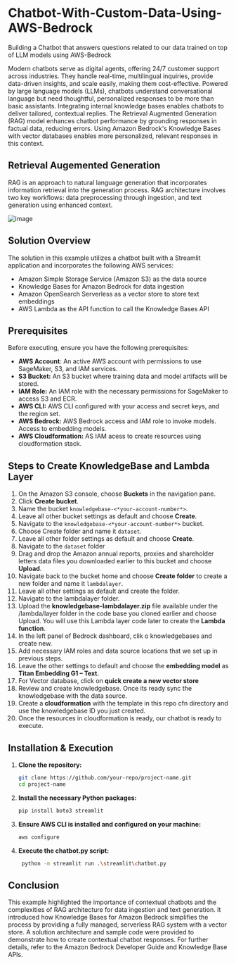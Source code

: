 # Chatbot-With-Custom-Data-Using-AWS-Bedrock
Building a Chatbot that answers questions related to our data trained on top of LLM models using AWS-Bedrock

Modern chatbots serve as digital agents, offering 24/7 customer support across industries. They handle real-time, multilingual inquiries, provide data-driven insights, and scale easily, making them cost-effective. Powered by large language models (LLMs), chatbots understand conversational language but need thoughtful, personalized responses to be more than basic assistants. Integrating internal knowledge bases enables chatbots to deliver tailored, contextual replies. The Retrieval Augmented Generation (RAG) model enhances chatbot performance by grounding responses in factual data, reducing errors. Using Amazon Bedrock's Knowledge Bases with vector databases enables more personalized, relevant responses in this context.

## Retrieval Augemented Generation
RAG is an approach to natural language generation that incorporates information retrieval into the generation process. RAG architecture involves two key workflows: data preprocessing 
through ingestion, and text generation using enhanced context.

![image](https://github.com/user-attachments/assets/e81b6cbb-a209-4a74-ac80-6c9e8ed49c03)

## Solution Overview
The solution in this example utilizes a chatbot built with a Streamlit application and incorporates the following AWS services:

- Amazon Simple Storage Service (Amazon S3) as the data source
- Knowledge Bases for Amazon Bedrock for data ingestion
- Amazon OpenSearch Serverless as a vector store to store text embeddings
- AWS Lambda as the API function to call the Knowledge Bases API

## Prerequisites
Before executing, ensure you have the following prerequisites:

- **AWS Account**: An active AWS account with permissions to use SageMaker, S3, and IAM services.
- **S3 Bucket:** An S3 bucket where training data and model artifacts will be stored.
- **IAM Role:** An IAM role with the necessary permissions for SageMaker to access S3 and ECR.
- **AWS CLI:** AWS CLI configured with your access and secret keys, and the region set.
- **AWS Bedrock:** AWS Bedrock access and IAM role to invoke models. Access to embedding models.
- **AWS Cloudformation:** AS IAM acess to create resources using cloudformation stack.

## Steps to Create KnowledgeBase and Lambda Layer
1. On the Amazon S3 console, choose **Buckets** in the navigation pane.
2. Click **Create bucket**.
3. Name the bucket ```knowledgebase-<*your-account-number*>```.
4. Leave all other bucket settings as default and choose **Create**. 
5. Navigate to the ```knowledgebase-<*your-account-number*>``` bucket. 
6. Choose Create folder and name it ```dataset```.
7. Leave all other folder settings as default and choose **Create**.
8. Navigate to the ```dataset``` folder
9. Drag and drop the Amazon annual reports, proxies and shareholder letters data files you downloaded earlier to this bucket and choose **Upload**.
10. Navigate back to the bucket home and choose **Create folder** to create a new folder and name it ```lambdalayer```.
11. Leave all other settings as default and create the folder.
12. Navigate to the lambdalayer folder.
13. Upload the **knowledgebase-lambdalayer.zip** file available under the /lambda/layer folder in the code base you cloned earlier and choose Upload. You will use this Lambda layer code later to create the **Lambda function**.
14. In the left panel of Bedrock dashboard, clik o knowledgebases and create new.
15. Add necessary IAM roles and data source locations that we set up in previous steps.
16. Leave the other settings to default and choose the **embedding model** as **Titan Embedding G1 – Text**.
17. For Vector database, click on **quick create a new vector store**
18. Review and create knowledgebase. Once its ready sync the knowledgebase with the data source.
19. Create a **cloudformation** with the template in this repo cfn directory and use the knowledgebase ID you just created.
20. Once the resources in cloudformation is ready, our chatbot is ready to execute.

## Installation & Execution

1. **Clone the repository:**
   ```bash
   git clone https://github.com/your-repo/project-name.git
   cd project-name
   ```
2. **Install the necessary Python packages:**
   ```bash
   pip install boto3 streamlit
   ```
3. **Ensure AWS CLI is installed and configured on your machine:**
   ```bash
   aws configure
   ```
4. **Execute the chatbot.py script:**
   ```bash
    python -m streamlit run .\streamlit\chatbot.py
   ```

## Conclusion
This example highlighted the importance of contextual chatbots and the complexities of RAG architecture for data ingestion and text generation. It introduced how Knowledge Bases for Amazon Bedrock simplifies the process by providing a fully managed, serverless RAG system with a vector store. A solution architecture and sample code were provided to demonstrate how to create contextual chatbot responses. For further details, refer to the Amazon Bedrock Developer Guide and Knowledge Base APIs.
